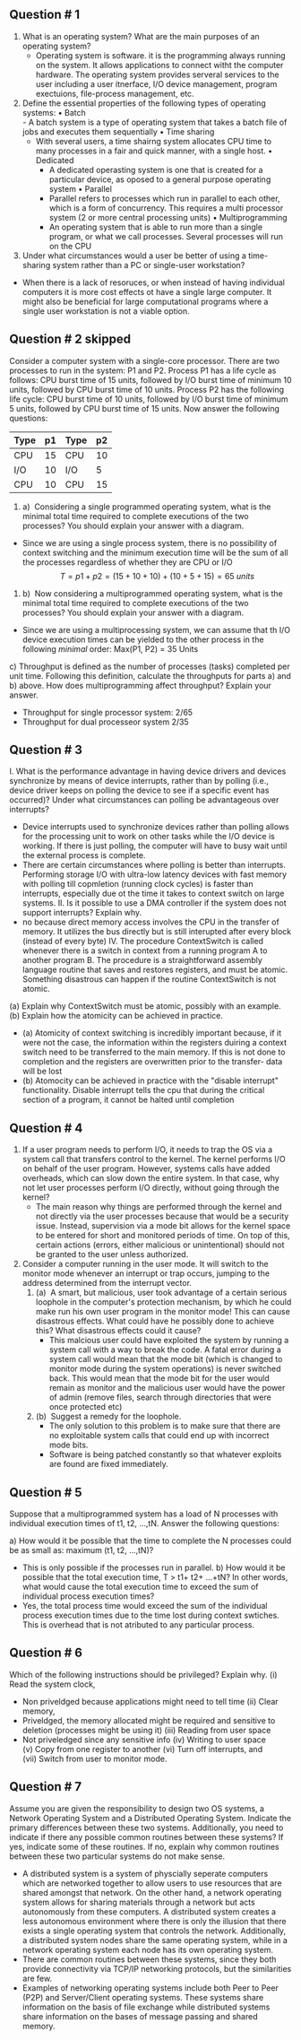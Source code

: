 ## Question # 1

1.  What is an operating system? What are the main purposes of an operating system?
    - Operating system is software. it is the programming always running on the system. It allows applications to connect witht the computer hardware. The operating system provides serveral services to the user including a user itnerface, I/O device management, program exectuions, file-process management, etc. 
2.  Define the essential properties of the following types of operating systems:
    • Batch  
	    - A batch system is a type of operating system that takes a batch file of jobs and executes them sequentially
    • Time sharing  
	- With several users, a time shairng system allocates CPU time to many processes in a fair and quick manner, with a single host. 
    • Dedicated  
	    - A dedicated operasting system is one that is created for a particular device, as oposed to a general purpose operating system 
    • Parallel  
	    - Parallel refers to processes which run in parallel to each other, which is a form of concurrency. This requires a multi processor system (2 or more central processing units)
    • Multiprogramming
	    - An operating system that is able to run more than a single program, or what we call processes. Several processes will run on the CPU
1.  Under what circumstances would a user be better of using a time-sharing system rather than a PC or single-user workstation?
- When there is a lack of resoruces, or when instead of having individual computers it is more cost effects ot have a single large computer. It might also be beneficial for large computational programs where a single user workstation is not a viable option. 

## Question # 2 skipped

Consider a computer system with a single-core processor. There are two processes to run in the system: P1 and P2. Process P1 has a life cycle as follows: CPU burst time of 15 units, followed by I/O burst time of minimum 10 units, followed by CPU burst time of 10 units. Process P2 has the following life cycle: CPU burst time of 10 units, followed by I/O burst time of minimum 5 units, followed by CPU burst time of 15 units. Now answer the following questions:

| Type | p1 | Type | p2 |
|------|----|------|----|
| CPU  | 15 | CPU  | 10 |
| I/O  | 10 | I/O  | 5  |
| CPU  | 10 | CPU  | 15 |


1.  a)  Considering a single programmed operating system, what is the minimal total time required to complete executions of the two processes? You should explain your answer with a diagram.
- Since we are using a single process system, there is no possibility of context switching and the minimum execution time will be the sum of all the processes regardless of whether they are CPU or I/O 
$$T = p1 + p2 = (15 + 10 + 10) + (10 +5 + 15) = 65 \ units  $$
1.  b)  Now considering a multiprogrammed operating system, what is the minimal total time required to complete executions of the two processes? You should explain your answer with a diagram.
- Since we are using a multiprocessing system, we can assume that th I/O device execution times can be yielded to the other process in the following *minimal* order: Max(P1, P2) = 35 Units

c) Throughput is defined as the number of processes (tasks) completed per unit time. Following this definition, calculate the throughputs for parts a) and b) above. How does multiprogramming affect throughput? Explain your answer.
- Throughput for single processor system: 2/65
- Throughput for dual processeor system 2/35

## Question # 3

I. What is the performance advantage in having device drivers and devices synchronize by means of device interrupts, rather than by polling (i.e., device driver keeps on polling the device to see if a specific event has occurred)? Under what circumstances can polling be advantageous over interrupts?
- Device interrupts used to synchronize devices rather than polling allows for the processing unit to work on other tasks while the I/O device is working. If there is just polling, the computer will have to busy wait until the external process is complete. 
- There are certain circumstances where polling is better than interrupts. Performing storage I/O with ultra-low latency devices with fast memory with polling till copmletion (running clock cycles) is faster than interrupts, especially due ot the time it takes to context switch on large systems. 
II. Is it possible to use a DMA controller if the system does not support interrupts? Explain why.
- no because direct memory access involves the CPU in the transfer of memory. It utilizes the bus directly but is still interupted after every block (instead of every byte)
IV. The procedure ContextSwitch is called whenever there is a switch in context from a running program A to another program B. The procedure is a straightforward assembly language routine that saves and restores registers, and must be atomic. Something disastrous can happen if the routine ContextSwitch is not atomic.

(a) Explain why ContextSwitch must be atomic, possibly with an example. (b) Explain how the atomicity can be achieved in practice.
- (a) Atomicity of context switching is incredibly important because, if it were not the case, the information within the registers duiring a context switch need to be transferred to the main memory. If this is not done to completion and the registers are overwritten prior to the transfer- data will be lost
- (b) Atomocity can be achieved in practice with the "disable interrupt" functionality. Disable interrupt tells the cpu that during the critical section of a program, it cannot be halted until completion 
## Question # 4

1.  If a user program needs to perform I/O, it needs to trap the OS via a system call that transfers control to the kernel. The kernel performs I/O on behalf of the user program. However, systems calls have added overheads, which can slow down the entire system. In that case, why not let user processes perform I/O directly, without going through the kernel?
    - The main reason why things are performed through the kernel and not directly via the  user processes because that would be a security issue. Instead, supervision via a mode bit allows for the kernel space to be entered for short and monitored periods of time. On top of this, certain actions (errors, either malicious or unintentional) should not be granted to the user unless authorized. 
2.  Consider a computer running in the user mode. It will switch to the monitor mode whenever an interrupt or trap occurs, jumping to the address determined from the interrupt vector.
    1.  (a)  A smart, but malicious, user took advantage of a certain serious loophole in the computer's protection mechanism, by which he could make run his own user program in the monitor mode! This can cause disastrous effects. What could have he possibly done to achieve this? What disastrous effects could it cause?
        - This malcious user could have exploited the system by running a system call with a way to break the code. A fatal error during a system call would mean that the mode bit (which is changed to monitor mode during the system operations) is never switched back. This would mean that the mode bit for the user would remain as monitor and the malicious user would have the power of admin (remove files, search through directories that were once protected etc)
    2.  (b)  Suggest a remedy for the loophole.
	    - The only solution to this problem is to make sure that there are no exploitable system calls that could end up with incorrect mode bits. 
	    - Software is being patched constantly so that whatever exploits are found are fixed immediately. 


## Question # 5

Suppose that a multiprogrammed system has a load of N processes with individual execution times of t1, t2, ...,tN. Answer the following questions:

a) How would it be possible that the time to complete the N processes could be as small as: maximum (t1, t2, ...,tN)?
- This is only possible if the processes run in parallel. 
b) How would it be possible that the total execution time, T > t1+ t2+ ...+tN? In other words, what would cause the total execution time to exceed the sum of individual process execution times?
- Yes, the total process time would exceed the sum of the individual process execution times due to the time lost during context swtiches. This is overhead that is not atributed to any particular process. 
## Question # 6

Which of the following instructions should be privileged? Explain why. 
(i) Read the system clock,
- Non priveldged because applications might need to tell time 
(ii) Clear memory,  
- Priveldged, the memory allocated might be required and sensitive to deletion (processes might be using it)
(iii) Reading from user space
- Not priveledged since any sensitive info
(iv) Writing to user space  
(v) Copy from one register to another (vi) Turn off interrupts, and  
(vii) Switch from user to monitor mode.

## Question # 7

Assume you are given the responsibility to design two OS systems, a Network Operating System and a Distributed Operating System. Indicate the primary differences between these two systems. Additionally, you need to indicate if there any possible common routines between these systems? If yes, indicate some of these routines. If no, explain why common routines between these two particular systems do not make sense.
- A distributed system is a system of physcially seperate computers which are networked together to allow users to use resources that are shared amongst that network. On the other hand, a network operating system allows for sharing materials through a network but acts autonomously from these computers. A distributed system creates a less autonomous environment where there is only the illusion that there exists a single operating system that controls the network. Additionally, a distributed system nodes share the same operating system, while in a network operating system each node has its own operating system. 
- There are common routines between these systems, since they both provide connectivity via TCP/IP networking protocols, but the similarities are few. 
- Examples of networking operating systems include both Peer to Peer (P2P) and Server/Client operating systems. These systems share information on the basis of file exchange while distributed systems share information on the bases of message passing and shared memory. 